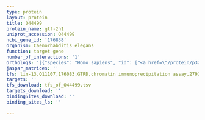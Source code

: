 ```yaml
---
type: protein
layout: protein
title: O44499
protein_name: gtf-2h1
uniprot_accession: O44499
ncbi_gene_id: '176838'
organism: Caenorhabditis elegans
function: target gene
number_of_interactions: '1'
orthologs: '[{"species": "Homo sapiens", "id": ["<a href=\"/protein/p32780\">P32780</a>"]}, {"species": "Mus musculus", "id": ["D6RJL7"]}, {"species": "Rattus norvegicus", "id": ["<a href=\"/protein/a0a0g2jwq0\">A0A0G2JWQ0</a>"]}, {"species": "Drosophila melanogaster", "id": ["<a href=\"/protein/q960e8\">Q960E8</a>"]}, {"species": "Danio rerio", "id": ["Q66I03"]}]'
jaspar_matrices: ''
tfs: lin-13,Q11107,176083,GTRD,chromatin immunoprecipitation assay,27924024%5Buid%5D,No
targets: ''
tfs_download: tfs_of_O44499.tsv
targets_download: ''
bindingSites_download: ''
binding_sites_ls: ''

---
```

